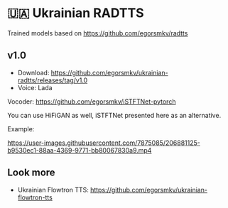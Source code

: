 # 🇺🇦 Ukrainian RADTTS

Trained models based on https://github.com/egorsmkv/radtts

## v1.0

- Download: https://github.com/egorsmkv/ukrainian-radtts/releases/tag/v1.0
- Voice: Lada

Vocoder: https://github.com/egorsmkv/iSTFTNet-pytorch

You can use HiFiGAN as well, iSTFTNet presented here as an alternative.

Example:

https://user-images.githubusercontent.com/7875085/206881125-b9530ec1-88aa-4369-9771-bb80067830a9.mp4


## Look more

- Ukrainian Flowtron TTS: https://github.com/egorsmkv/ukrainian-flowtron-tts

